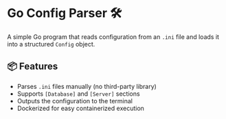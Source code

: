 # Go Config Parser 🛠️

A simple Go program that reads configuration from an `.ini` file and loads it into a structured `Config` object.

## 📦 Features

- Parses `.ini` files manually (no third-party library)
- Supports `[Database]` and `[Server]` sections
- Outputs the configuration to the terminal
- Dockerized for easy containerized execution
